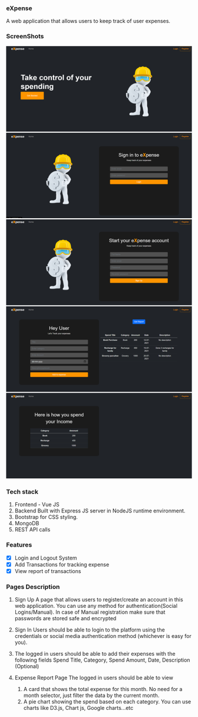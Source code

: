 ### eXpense
A web application that allows users to keep track of user expenses.

### ScreenShots

![1](screenshots/Mask%20Group-3.jpg)
![2](screenshots/Mask%20Group-1.jpg)
![3](screenshots/Mask%20Group-2.jpg)
![4](screenshots/Mask%20Group.jpg)
![5](screenshots/Mask%20Group-4.jpg)

### Tech stack
1.	Frontend - Vue JS 
2.	Backend Built with Express JS server in NodeJS runtime environment.
3.	Bootstrap for CSS styling.
4.	MongoDB
5.	REST API calls 



### Features
 - [x] Login and Logout System
 - [x] Add Transactions for tracking expense
 - [x] View report of transactions

### Pages Description
 1.	Sign Up
    A page that allows users to register/create an account in this web application. You can use any method for authentication(Social Logins/Manual). In case of Manual registration     make sure that passwords are stored safe and encrypted

 2.	Sign In
    Users should be able to login to the platform using the credentials or social media authentication method (whichever is easy for you).
    
 3. The logged in users should be able to add their expenses with the following fields
     Spend Title, Category, Spend Amount, Date, Description (Optional)
    
 4.	Expense Report Page
     The logged in users should be able to view
       1.	A card that shows the total expense for this month. No need for a month selector, just filter the data by the current month.
       2.	A pie chart showing the spend based on each category. You can use charts like D3.js, Chart js, Google charts...etc


